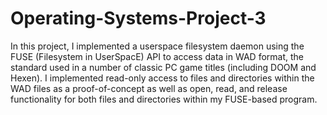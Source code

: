 # Operating-Systems-Project-3
In this project, I implemented a userspace filesystem daemon using the FUSE (Filesystem in UserSpacE) 
API to access data in WAD format, the standard used in a number of classic PC game titles (including DOOM 
and Hexen). I implemented read-only access to files and  directories  within  the  WAD  files  as  a  proof-of-concept as well as 
open,  read,  and  release functionality for both files and directories within my FUSE-based program.
